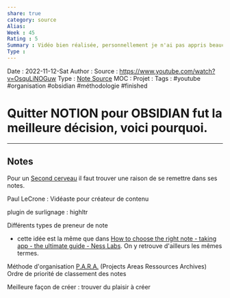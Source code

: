 ```yaml
---
share: true 
category: source
Alias:
Week : 45
Rating : 5
Summary : Vidéo bien réalisée, personnellement je n'ai pas appris beaucoup de nouvelles choses, mais je suis content de voir que d'autres ont eu le même type de démarche que moi.
Type : 
---
```

Date : 2022-11-12-Sat
Author :
Source : https://www.youtube.com/watch?v=OsquLiNOGuw
Type : [Note Source](Note%20Source)
MOC :
Projet : 
Tags : #youtube #organisation #obsidian #méthodologie #finished 

# Quitter NOTION pour OBSIDIAN fut la meilleure décision, voici pourquoi.


***

## Notes

Pour un [Second cerveau](Second%20cerveau) il faut trouver une raison de se remettre dans ses notes.

Paul LeCrone : Vidéaste pour créateur de contenu

plugin de surlignage : highltr

Différents types de preneur de note 
- cette idée est la même que dans [How to choose the right note - taking app - the ultimate guide - Ness Labs](How%20to%20choose%20the%20right%20note%20-%20taking%20app%20-%20the%20ultimate%20guide%20-%20Ness%20Labs). On y retrouve d'ailleurs les mêmes termes.

Méthode d'organisation [P.A.R.A.](P.A.R.A.) (Projects Areas Ressources Archives)
Ordre de priorité de classement des notes

Meilleure façon de créer : trouver du plaisir à créer
